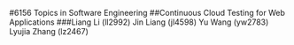 #6156 Topics in Software Engineering
##Continuous Cloud Testing for Web Applications
###Liang Li (ll2992) Jin Liang (jl4598) Yu Wang (yw2783) Lyujia Zhang (lz2467)
